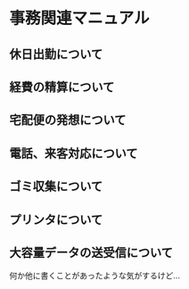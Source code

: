# 事務関連マニュアル 

## 休日出勤について 

## 経費の精算について 

## 宅配便の発想について 

## 電話、来客対応について

## ゴミ収集について 

## プリンタについて

## 大容量データの送受信について

何か他に書くことがあったような気がするけど...